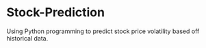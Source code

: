 # Stock-Prediction
Using Python programming to predict stock price volatility based off historical data.
